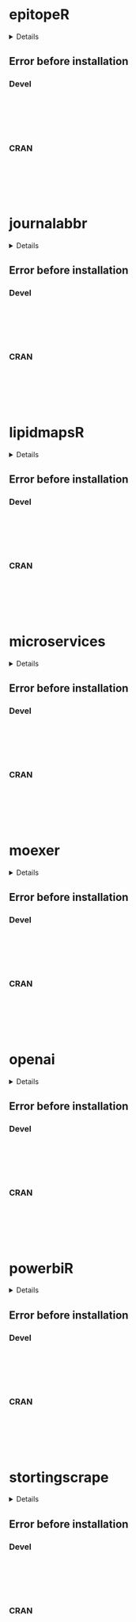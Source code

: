 # epitopeR

<details>

* Version: NA
* GitHub: NA
* Source code: https://github.com/cran/epitopeR
* Number of recursive dependencies: 161

Run `revdepcheck::cloud_details(, "epitopeR")` for more info

</details>

## Error before installation

### Devel

```






```
### CRAN

```






```
# journalabbr

<details>

* Version: NA
* GitHub: NA
* Source code: https://github.com/cran/journalabbr
* Number of recursive dependencies: 72

Run `revdepcheck::cloud_details(, "journalabbr")` for more info

</details>

## Error before installation

### Devel

```






```
### CRAN

```






```
# lipidmapsR

<details>

* Version: NA
* GitHub: NA
* Source code: https://github.com/cran/lipidmapsR
* Number of recursive dependencies: 9

Run `revdepcheck::cloud_details(, "lipidmapsR")` for more info

</details>

## Error before installation

### Devel

```






```
### CRAN

```






```
# microservices

<details>

* Version: NA
* GitHub: NA
* Source code: https://github.com/cran/microservices
* Number of recursive dependencies: 69

Run `revdepcheck::cloud_details(, "microservices")` for more info

</details>

## Error before installation

### Devel

```






```
### CRAN

```






```
# moexer

<details>

* Version: NA
* GitHub: NA
* Source code: https://github.com/cran/moexer
* Number of recursive dependencies: 86

Run `revdepcheck::cloud_details(, "moexer")` for more info

</details>

## Error before installation

### Devel

```






```
### CRAN

```






```
# openai

<details>

* Version: NA
* GitHub: NA
* Source code: https://github.com/cran/openai
* Number of recursive dependencies: 43

Run `revdepcheck::cloud_details(, "openai")` for more info

</details>

## Error before installation

### Devel

```






```
### CRAN

```






```
# powerbiR

<details>

* Version: NA
* GitHub: NA
* Source code: https://github.com/cran/powerbiR
* Number of recursive dependencies: 23

Run `revdepcheck::cloud_details(, "powerbiR")` for more info

</details>

## Error before installation

### Devel

```






```
### CRAN

```






```
# stortingscrape

<details>

* Version: NA
* GitHub: NA
* Source code: https://github.com/cran/stortingscrape
* Number of recursive dependencies: 61

Run `revdepcheck::cloud_details(, "stortingscrape")` for more info

</details>

## Error before installation

### Devel

```






```
### CRAN

```






```
